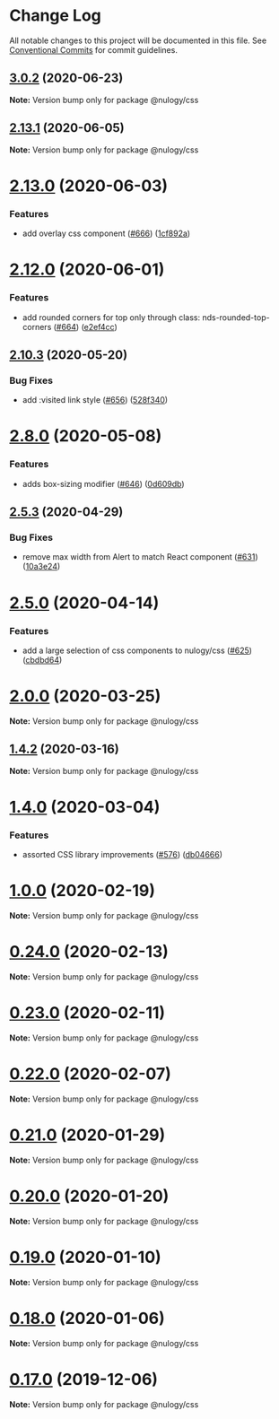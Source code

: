 # Change Log

All notable changes to this project will be documented in this file.
See [Conventional Commits](https://conventionalcommits.org) for commit guidelines.

## [3.0.2](https://github.com/nulogy/design-system/compare/v3.0.1...v3.0.2) (2020-06-23)

**Note:** Version bump only for package @nulogy/css





## [2.13.1](https://github.com/nulogy/design-system/compare/v2.13.0...v2.13.1) (2020-06-05)

**Note:** Version bump only for package @nulogy/css





# [2.13.0](https://github.com/nulogy/design-system/compare/v2.12.1...v2.13.0) (2020-06-03)


### Features

* add overlay css component ([#666](https://github.com/nulogy/design-system/issues/666)) ([1cf892a](https://github.com/nulogy/design-system/commit/1cf892a85798c40702aad86ee6d5f34037307c8e))





# [2.12.0](https://github.com/nulogy/design-system/compare/v2.11.3...v2.12.0) (2020-06-01)


### Features

* add rounded corners for top only through class: nds-rounded-top-corners ([#664](https://github.com/nulogy/design-system/issues/664)) ([e2ef4cc](https://github.com/nulogy/design-system/commit/e2ef4cc75cb9c850ad929d49de2fe4c84f03a883))





## [2.10.3](https://github.com/nulogy/design-system/compare/v2.10.2...v2.10.3) (2020-05-20)


### Bug Fixes

* add :visited link style ([#656](https://github.com/nulogy/design-system/issues/656)) ([528f340](https://github.com/nulogy/design-system/commit/528f340fc2ddaed3b4923bfd7abef76046155575))





# [2.8.0](https://github.com/nulogy/design-system/compare/v2.7.2...v2.8.0) (2020-05-08)


### Features

* adds box-sizing modifier ([#646](https://github.com/nulogy/design-system/issues/646)) ([0d609db](https://github.com/nulogy/design-system/commit/0d609db86602bd0c0470b767f75a53964dbe0ddb))





## [2.5.3](https://github.com/nulogy/design-system/compare/v2.5.2...v2.5.3) (2020-04-29)


### Bug Fixes

* remove max width from Alert to match React component ([#631](https://github.com/nulogy/design-system/issues/631)) ([10a3e24](https://github.com/nulogy/design-system/commit/10a3e24ebff5f420968fa56f5852cb5154653426))





# [2.5.0](https://github.com/nulogy/design-system/compare/v2.4.0...v2.5.0) (2020-04-14)


### Features

* add a large selection of css components to nulogy/css ([#625](https://github.com/nulogy/design-system/issues/625)) ([cbdbd64](https://github.com/nulogy/design-system/commit/cbdbd64534fac29595bf36913aa4869ea2e59fa1))





# [2.0.0](https://github.com/nulogy/design-system/compare/v1.6.1...v2.0.0) (2020-03-25)

**Note:** Version bump only for package @nulogy/css





## [1.4.2](https://github.com/nulogy/design-system/compare/v1.4.1...v1.4.2) (2020-03-16)

**Note:** Version bump only for package @nulogy/css





# [1.4.0](https://github.com/nulogy/design-system/compare/v1.3.0...v1.4.0) (2020-03-04)


### Features

* assorted CSS library improvements ([#576](https://github.com/nulogy/design-system/issues/576)) ([db04666](https://github.com/nulogy/design-system/commit/db04666))





# [1.0.0](https://github.com/nulogy/design-system/compare/v0.24.3...v1.0.0) (2020-02-19)

**Note:** Version bump only for package @nulogy/css





# [0.24.0](https://github.com/nulogy/design-system/compare/v0.23.0...v0.24.0) (2020-02-13)

**Note:** Version bump only for package @nulogy/css





# [0.23.0](https://github.com/nulogy/design-system/compare/v0.22.1...v0.23.0) (2020-02-11)

**Note:** Version bump only for package @nulogy/css

# [0.22.0](https://github.com/nulogy/design-system/compare/v0.21.1...v0.22.0) (2020-02-07)

**Note:** Version bump only for package @nulogy/css

# [0.21.0](https://github.com/nulogy/design-system/compare/v0.20.0...v0.21.0) (2020-01-29)

**Note:** Version bump only for package @nulogy/css

# [0.20.0](https://github.com/nulogy/design-system/compare/v0.19.0...v0.20.0) (2020-01-20)

**Note:** Version bump only for package @nulogy/css

# [0.19.0](https://github.com/nulogy/design-system/compare/v0.18.2...v0.19.0) (2020-01-10)

**Note:** Version bump only for package @nulogy/css

# [0.18.0](https://github.com/nulogy/design-system/compare/v0.16.10...v0.18.0) (2020-01-06)

**Note:** Version bump only for package @nulogy/css

# [0.17.0](https://github.com/nulogy/design-system/compare/v0.16.10...v0.17.0) (2019-12-06)

**Note:** Version bump only for package @nulogy/css
